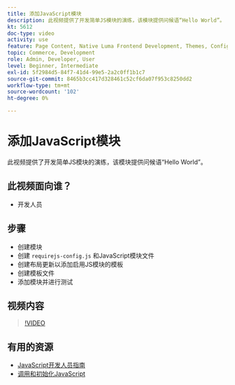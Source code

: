 ```yaml
---
title: 添加JavaScript模块
description: 此视频提供了开发简单JS模块的演练，该模块提供问候语“Hello World”。
kt: 5612
doc-type: video
activity: use
feature: Page Content, Native Luma Frontend Development, Themes, Configuration
topic: Commerce, Development
role: Admin, Developer, User
level: Beginner, Intermediate
exl-id: 5f2984d5-84f7-41d4-99e5-2a2c0ff1b1c7
source-git-commit: 8465b3cc417d328461c52cf6da07f953c8250dd2
workflow-type: tm+mt
source-wordcount: '102'
ht-degree: 0%

---
```


# 添加JavaScript模块

此视频提供了开发简单JS模块的演练，该模块提供问候语“Hello World”。

## 此视频面向谁？

- 开发人员

## 步骤

- 创建模块
- 创建 `requirejs-config.js` 和JavaScript模块文件
- 创建布局更新以添加启用JS模块的模板
- 创建模板文件
- 添加模块并进行测试

## 视频内容

>[!VIDEO](https://video.tv.adobe.com/v/35790?quality=12&learn=on)

## 有用的资源

- [JavaScript开发人员指南](https://developer.adobe.com/commerce/frontend-core/javascript/)
- [调用和初始化JavaScript](https://developer.adobe.com/commerce/frontend-core/javascript/init/)
